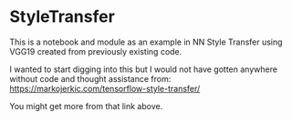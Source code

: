 # StyleTransfer
This is a notebook and module as an example in NN Style Transfer using VGG19 created from previously existing code.

I wanted to start digging into this but I would not have gotten anywhere without code and thought assistance from:
https://markojerkic.com/tensorflow-style-transfer/

You might get more from that link above.
